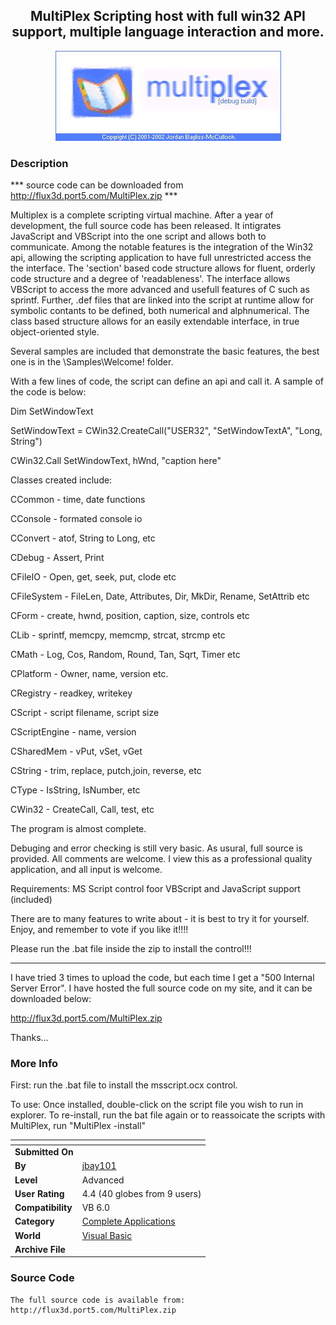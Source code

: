 ﻿<div align="center">

## MultiPlex Scripting host with full win32 API support, multiple language interaction and more\.

<img src="PIC20029261928358897.jpg">
</div>

### Description

*** source code can be downloaded from http://flux3d.port5.com/MultiPlex.zip ***

Multiplex is a complete scripting virtual machine. After a year of development, the full source code has been released. It intigrates JavaScript and VBScript into the one script and allows both to communicate. Among the notable features is the integration of the Win32 api, allowing the scripting application to have full unrestricted access the the interface. The 'section' based code structure allows for fluent, orderly code structure and a degree of 'readableness'. The interface allows VBScript to access the more advanced and usefull features of C such as sprintf. Further, .def files that are linked into the script at runtime allow for symbolic contants to be defined, both numerical and alphnumerical. The class based structure allows for an easily extendable interface, in true object-oriented style.

Several samples are included that demonstrate the basic features, the best one is in the \Samples\Welcome! folder.

With a few lines of code, the script can define an api and call it. A sample of the code is below:

Dim SetWindowText

SetWindowText = CWin32.CreateCall("USER32", "SetWindowTextA", "Long, String")

CWin32.Call SetWindowText, hWnd, "caption here"

Classes created include:

CCommon - time, date functions

CConsole - formated console io

CConvert - atof, String to Long, etc

CDebug - Assert, Print

CFileIO - Open, get, seek, put, clode etc

CFileSystem - FileLen, Date, Attributes, Dir, MkDir, Rename, SetAttrib etc

CForm - create, hwnd, position, caption, size, controls etc

CLib - sprintf, memcpy, memcmp, strcat, strcmp etc

CMath - Log, Cos, Random, Round, Tan, Sqrt, Timer etc

CPlatform - Owner, name, version etc.

CRegistry - readkey, writekey

CScript - script filename, script size

CScriptEngine - name, version

CSharedMem - vPut, vSet, vGet

CString - trim, replace, putch,join, reverse, etc

CType - IsString, IsNumber, etc

CWin32 - CreateCall, Call, test, etc

The program is almost complete.

Debuging and error checking is still very basic. As usural, full source is provided. All comments are welcome. I view this as a professional quality application, and all input is welcome.

Requirements: MS Script control foor VBScript and JavaScript support (included)

There are to many features to write about - it is best to try it for yourself. Enjoy, and remember to vote if you like it!!!!

Please run the .bat file inside the zip to install the control!!!

----

I have tried 3 times to upload the code, but each time I get a "500 Internal Server Error". I have hosted the full source code on my site, and it can be downloaded below:

http://flux3d.port5.com/MultiPlex.zip

Thanks...
 
### More Info
 
First: run the .bat file to install the msscript.ocx control.

To use: Once installed, double-click on the script file you wish to run in explorer. To re-install, run the bat file again or to reassoicate the scripts with MultiPlex, run "MultiPlex -install"


<span>             |<span>
---                |---
**Submitted On**   |
**By**             |[jbay101](https://github.com/Planet-Source-Code/PSCIndex/blob/master/ByAuthor/jbay101.md)
**Level**          |Advanced
**User Rating**    |4.4 (40 globes from 9 users)
**Compatibility**  |VB 6\.0
**Category**       |[Complete Applications](https://github.com/Planet-Source-Code/PSCIndex/blob/master/ByCategory/complete-applications__1-27.md)
**World**          |[Visual Basic](https://github.com/Planet-Source-Code/PSCIndex/blob/master/ByWorld/visual-basic.md)
**Archive File**   |[](https://github.com/Planet-Source-Code/jbay101-multiplex-scripting-host-with-full-win32-api-support-multiple-language-interaction__1-39299/archive/master.zip)





### Source Code

```
The full source code is available from:
http://flux3d.port5.com/MultiPlex.zip
```

